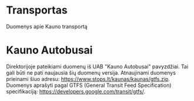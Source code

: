 # Transportas
Duomenys apie Kauno transportą

# Kauno Autobusai 
Direktorijoje pateikiami duomenų iš UAB "Kauno Autobusai" pavyzdžiai. Tai gali būti ne pati naujausia šių duomenų versija. Atnaujinami duomenys prieinami šiuo adresu: https://www.stops.lt/kaunas/kaunas/gtfs.zip. <br />
Duomenys aprašyti pagal GTFS (General Transit Feed Specification) specifikaciją: https://developers.google.com/transit/gtfs/.
